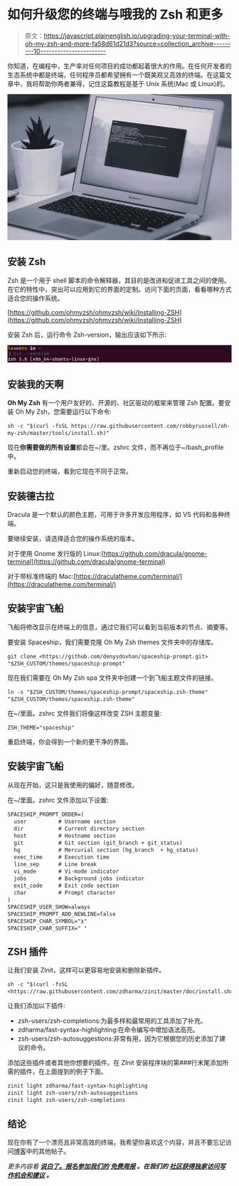 # 如何升级您的终端与哦我的 Zsh 和更多

> 原文：<https://javascript.plainenglish.io/upgrading-your-terminal-with-oh-my-zsh-and-more-fa58d61d21d3?source=collection_archive---------10----------------------->

你知道，在编程中，生产率对任何项目的成功都起着很大的作用。在任何开发者的生态系统中都是终端，任何程序员都希望拥有一个既美观又高效的终端。在这篇文章中，我将帮助你两者兼得，记住这篇教程是基于 Unix 系统(Mac 或 Linux)的。

![](img/33621b927a068c5af28a26faa70752f0.png)

## 安装 Zsh

Zsh 是一个用于 shell 脚本的命令解释器，其目的是改进和促进工具之间的使用。在它的特性中，突出可以应用到它的界面的定制。访问下面的页面，看看哪种方式适合您的操作系统。

[https://github.com/ohmyzsh/ohmyzsh/wiki/Installing-ZSH](https://github.com/ohmyzsh/ohmyzsh/wiki/Installing-ZSH)

安装 Zsh 后，运行命令 Zsh-version，输出应该如下所示:

![](img/10c21c7497b377c9825b80912a1a75ac.png)

## 安装我的天啊

**Oh My Zsh** 有一个用户友好的、开源的、社区驱动的框架来管理 Zsh 配置。要安装 Oh My Zsh，您需要运行以下命令:

```
sh -c "$(curl -fsSL https://raw.githubusercontent.com/robbyrussell/oh-my-zsh/master/tools/install.sh)"
```

现在**你需要做的所有设置**都会在~/里。zshrc 文件，而不再位于~/bash_profile 中。

重新启动您的终端，看到它现在不同于正常。

## 安装德古拉

Dracula 是一个默认的颜色主题，可用于许多开发应用程序，如 VS 代码和各种终端。

要继续安装，请选择适合您的操作系统的版本。

对于使用 Gnome 发行版的 Linux:[https://github.com/dracula/gnome-terminal](https://github.com/dracula/gnome-terminal)

对于带标准终端的 Mac:[https://draculatheme.com/terminal/](https://draculatheme.com/terminal/)

## 安装宇宙飞船

飞船将修改显示在终端上的信息，通过它我们可以看到当前版本的节点、摘要等。

要安装 Spaceship，我们需要克隆 Oh My Zsh themes 文件夹中的存储库。

```
git clone <https://github.com/denysdovhan/spaceship-prompt.git> "$ZSH_CUSTOM/themes/spaceship-prompt"
```

现在我们需要在 Oh My Zsh spa 文件夹中创建一个到飞船主题文件的链接。

```
ln -s "$ZSH_CUSTOM/themes/spaceship-prompt/spaceship.zsh-theme" "$ZSH_CUSTOM/themes/spaceship.zsh-theme"
```

在~/里面。zshrc 文件我们将像这样改变 ZSH 主题变量:

```
ZSH_THEME="spaceship"
```

重启终端，你会得到一个新的更干净的界面。

## 安装宇宙飞船

从现在开始，这只是我使用的偏好，随意修改。

在~/里面。zshrc 文件添加以下设置:

```
SPACESHIP_PROMPT_ORDER=(
  user          # Username section
  dir           # Current directory section
  host          # Hostname section
  git           # Git section (git_branch + git_status)
  hg            # Mercurial section (hg_branch  + hg_status)
  exec_time     # Execution time
  line_sep      # Line break
  vi_mode       # Vi-mode indicator
  jobs          # Background jobs indicator
  exit_code     # Exit code section
  char          # Prompt character
)
SPACESHIP_USER_SHOW=always
SPACESHIP_PROMPT_ADD_NEWLINE=false
SPACESHIP_CHAR_SYMBOL="❯"
SPACESHIP_CHAR_SUFFIX=" "
```

## ZSH 插件

让我们安装 ZInit，这样可以更容易地安装和删除新插件。

```
sh -c "$(curl -fsSL <https://raw.githubusercontent.com/zdharma/zinit/master/doc/install.sh>)"
```

让我们添加以下插件:

*   zsh-users/zsh-completions:为最多样和最常用的工具添加了补充。
*   zdharma/fast-syntax-highlighting:在命令编写中增加语法高亮。
*   zsh-users/zsh-autosuggestions:非常有用，因为它根据您的历史添加了建议的命令。

添加这些插件或者其他你想要的插件。在 ZInit 安装程序块的第###行末尾添加所需的插件，在上面提到的例子下面。

```
zinit light zdharma/fast-syntax-highlighting
zinit light zsh-users/zsh-autosuggestions
zinit light zsh-users/zsh-completions
```

## 结论

现在你有了一个漂亮且非常高效的终端，我希望你喜欢这个内容，并且不要忘记访问[博客](https://www.thexcodes.com)中的其他帖子。

*更多内容看* [***说白了。报名参加我们的***](http://plainenglish.io/) **[***免费周报***](http://newsletter.plainenglish.io/) *。在我们的* [***社区获得独家访问写作机会和建议***](https://discord.gg/GtDtUAvyhW) *。***